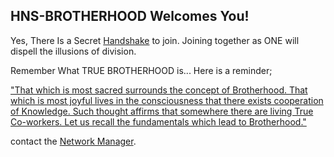 ## HNS-BROTHERHOOD Welcomes You!

Yes, There Is a Secret [Handshake](https://handshake.org/) to join. Joining together as ONE will dispell the illusions of division. 

Remember What TRUE BROTHERHOOD is...
Here is a reminder;

["That which is most sacred surrounds the concept of Brotherhood.
That which is most joyful lives in the consciousness that there exists cooperation of Knowledge.
Such thought affirms that somewhere there are living True Co-workers.
Let us recall the fundamentals which lead to Brotherhood."](http://agniyoga.org/ay_en/Brotherhood.php)

contact the [Network Manager](http://admin.networkmanager/). 
